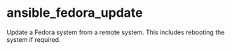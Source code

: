 # ansible_fedora_update
Update a Fedora system from a remote system. This includes rebooting the system if required.
